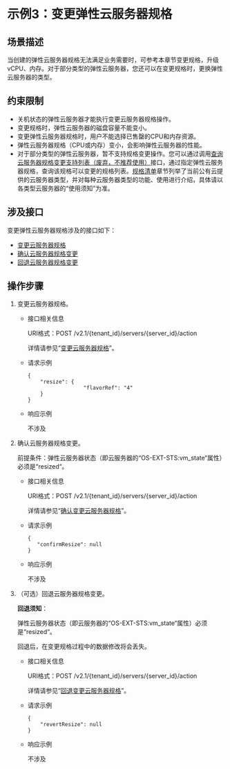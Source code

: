 # 示例3：变更弹性云服务器规格<a name="ZH-CN_TOPIC_0176186092"></a>

## 场景描述<a name="section203962505268"></a>

当创建的弹性云服务器规格无法满足业务需要时，可参考本章节变更规格，升级vCPU、内存。对于部分类型的弹性云服务器，您还可以在变更规格时，更换弹性云服务器的类型。

## 约束限制<a name="section23721755182615"></a>

-   关机状态的弹性云服务器才能执行变更云服务器规格操作。
-   变更规格时，弹性云服务器的磁盘容量不能变小。
-   变更弹性云服务器规格时，用户不能选择已售罄的CPU和内存资源。
-   弹性云服务器规格（CPU或内存）变小，会影响弹性云服务器的性能。
-   对于部分类型的弹性云服务器，暂不支持规格变更操作。您可以通过调用[查询云服务器规格变更支持列表（废弃，不推荐使用）](查询云服务器规格变更支持列表（废弃-不推荐使用）.md)接口，通过指定弹性云服务器规格，查询该规格可以变更的规格列表。[规格清单](https://support.huaweicloud.com/productdesc-ecs/zh-cn_topic_0159822360.html)章节列举了当前公有云提供的云服务器类型，并对每种云服务器类型的功能、使用进行介绍，具体请以各类型云服务器的“使用须知”为准。

## 涉及接口<a name="section1737160142715"></a>

变更弹性云服务器规格涉及的接口如下：

-   [变更云服务器规格](#li20744151453314)
-   [确认云服务器规格变更](#li188259221331)
-   [回退云服务器规格变更](#li13919143183311)

## 操作步骤<a name="section6985191649"></a>

1.  <a name="li20744151453314"></a>变更云服务器规格。
    -   接口相关信息

        URI格式：POST /v2.1/\{tenant\_id\}/servers/\{server\_id\}/action

        详情请参见“[变更云服务器规格](变更云服务器规格（OpenStack原生）.md)”。

    -   请求示例

        ```
        {
            "resize": {
                          "flavorRef": "4"
            }
        }
        ```

    -   响应示例

        不涉及

2.  <a name="li188259221331"></a>确认云服务器规格变更。

    前提条件：弹性云服务器状态（即云服务器的“OS-EXT-STS:vm\_state“属性）必须是“resized“。

    -   接口相关信息

        URI格式：POST /v2.1/\{tenant\_id\}/servers/\{server\_id\}/action

        详情请参见“[确认变更云服务器规格](确认变更云服务器规格.md)”。

    -   请求示例

        ```
        {
           "confirmResize": null
        }
        ```

    -   响应示例

        不涉及

3.  <a name="li13919143183311"></a>（可选）回退云服务器规格变更。

    **回退须知**：

    弹性云服务器状态（即云服务器的“OS-EXT-STS:vm\_state“属性）必须是“resized“。

    回退后，在变更规格过程中的数据修改将会丢失。

    -   接口相关信息

        URI格式：POST /v2.1/\{tenant\_id\}/servers/\{server\_id\}/action

        详情请参见“[回退变更云服务器规格](回退变更云服务器规格.md)”。

    -   请求示例

        ```
        {
            "revertResize": null
        }
        ```

    -   响应示例

        不涉及



